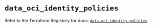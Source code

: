 # `data_oci_identity_policies`

Refer to the Terraform Registory for docs: [`data_oci_identity_policies`](https://registry.terraform.io/providers/oracle/oci/6.18.0/docs/data-sources/identity_policies).

